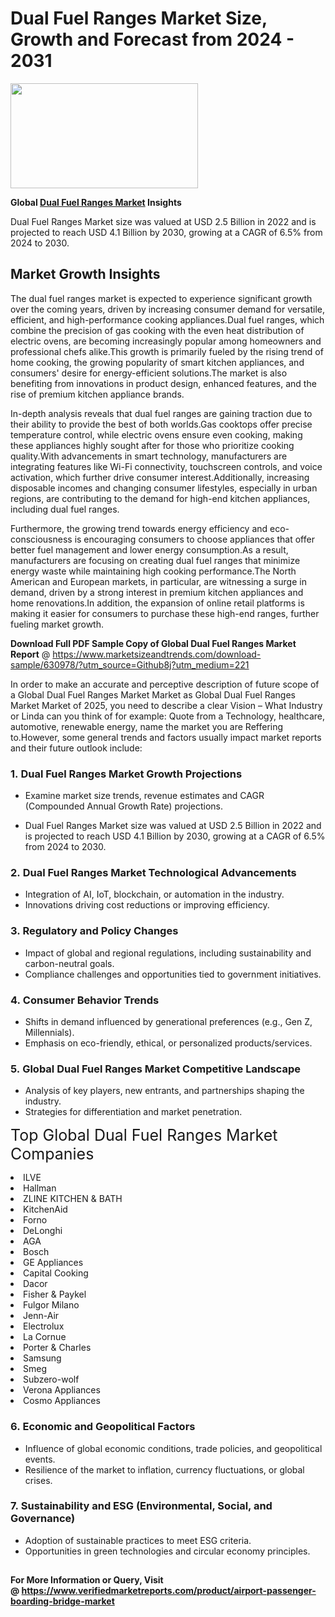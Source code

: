 <H1>Dual Fuel Ranges Market Size, Growth and Forecast from 2024 - 2031</H1><img class="aligncenter size-medium wp-image-584254" src="https://thirdeyenews.in/wp-content/uploads/2024/09/Global-Market-Research-300x168.jpeg" alt="" width="300" height="168" /><p><strong>Global&nbsp;<a href="https://www.marketsizeandtrends.com/download-sample/630978/?utm_source=Github8j?utm_medium=221">Dual Fuel Ranges Market</a> Insights</strong></p><p>Dual Fuel Ranges Market size was valued at USD 2.5 Billion in 2022 and is projected to reach USD 4.1 Billion by 2030, growing at a CAGR of 6.5% from 2024 to 2030.</p><p><h2>Market Growth Insights</h2> <p>The dual fuel ranges market is expected to experience significant growth over the coming years, driven by increasing consumer demand for versatile, efficient, and high-performance cooking appliances.Dual fuel ranges, which combine the precision of gas cooking with the even heat distribution of electric ovens, are becoming increasingly popular among homeowners and professional chefs alike.This growth is primarily fueled by the rising trend of home cooking, the growing popularity of smart kitchen appliances, and consumers' desire for energy-efficient solutions.The market is also benefiting from innovations in product design, enhanced features, and the rise of premium kitchen appliance brands.</p> <p></p> <p>In-depth analysis reveals that dual fuel ranges are gaining traction due to their ability to provide the best of both worlds.Gas cooktops offer precise temperature control, while electric ovens ensure even cooking, making these appliances highly sought after for those who prioritize cooking quality.With advancements in smart technology, manufacturers are integrating features like Wi-Fi connectivity, touchscreen controls, and voice activation, which further drive consumer interest.Additionally, increasing disposable incomes and changing consumer lifestyles, especially in urban regions, are contributing to the demand for high-end kitchen appliances, including dual fuel ranges.</p> <p>Furthermore, the growing trend towards energy efficiency and eco-consciousness is encouraging consumers to choose appliances that offer better fuel management and lower energy consumption.As a result, manufacturers are focusing on creating dual fuel ranges that minimize energy waste while maintaining high cooking performance.The North American and European markets, in particular, are witnessing a surge in demand, driven by a strong interest in premium kitchen appliances and home renovations.In addition, the expansion of online retail platforms is making it easier for consumers to purchase these high-end ranges, further fueling market growth.</p> <p></p><p><span class=""><strong>Download Full PDF Sample Copy of Global Dual Fuel Ranges Market Report</strong> @ <a href="https://www.marketsizeandtrends.com/download-sample/630978/?utm_source=Github8j?utm_medium=221" target="_blank">https://www.marketsizeandtrends.com/download-sample/630978/?utm_source=Github8j?utm_medium=221</a></span></p><p>In order to make an accurate and perceptive description of future scope of a Global&nbsp;Dual Fuel Ranges Market Market as Global&nbsp;Dual Fuel Ranges Market Market of 2025, you need to describe a clear Vision &ndash; What Industry or Linda can you think of for example: Quote from a Technology, healthcare, automotive, renewable energy, name the market you are Reffering to.However, some general trends and factors usually impact market reports and their future outlook include:</p><h3>1.&nbsp;<strong>Dual Fuel Ranges Market Growth Projections</strong></h3><ul><li>Examine market size trends, revenue estimates and CAGR (Compounded Annual Growth Rate) projections.</li><li><p>Dual Fuel Ranges Market size was valued at USD 2.5 Billion in 2022 and is projected to reach USD 4.1 Billion by 2030, growing at a CAGR of 6.5% from 2024 to 2030.</p></li></ul><h3>2.&nbsp;<strong>Dual Fuel Ranges Market Technological Advancements</strong></h3><ul><li>Integration of AI, IoT, blockchain, or automation in the industry.</li><li>Innovations driving cost reductions or improving efficiency.</li></ul><h3>3.&nbsp;<strong>Regulatory and Policy Changes</strong></h3><ul><li>Impact of global and regional regulations, including sustainability and carbon-neutral goals.</li><li>Compliance challenges and opportunities tied to government initiatives.</li></ul><h3>4.&nbsp;<strong>Consumer Behavior Trends</strong></h3><ul><li>Shifts in demand influenced by generational preferences (e.g., Gen Z, Millennials).</li><li>Emphasis on eco-friendly, ethical, or personalized products/services.</li></ul><h3>5.&nbsp;<strong>Global Dual Fuel Ranges Market Competitive Landscape</strong></h3><ul><li>Analysis of key players, new entrants, and partnerships shaping the industry.</li><li>Strategies for differentiation and market penetration.</li></ul><p data-pm-slice="1 1 []"><span style="color: inherit; font-family: inherit; font-size: 25px;">Top Global Dual Fuel Ranges Market Companies</span></p><div class="" data-test-id=""><p><li>ILVE</li><li> Hallman</li><li> ZLINE KITCHEN & BATH</li><li> KitchenAid</li><li> Forno</li><li> DeLonghi</li><li> AGA</li><li> Bosch</li><li> GE Appliances</li><li> Capital Cooking</li><li> Dacor</li><li> Fisher & Paykel</li><li> Fulgor Milano</li><li> Jenn-Air</li><li> Electrolux</li><li> La Cornue</li><li> Porter & Charles</li><li> Samsung</li><li> Smeg</li><li> Subzero-wolf</li><li> Verona Appliances</li><li> Cosmo Appliances</li></p></div><h3>6.&nbsp;<strong>Economic and Geopolitical Factors</strong></h3><ul><li>Influence of global economic conditions, trade policies, and geopolitical events.</li><li>Resilience of the market to inflation, currency fluctuations, or global crises.</li></ul><h3>7.&nbsp;<strong>Sustainability and ESG (Environmental, Social, and Governance)</strong></h3><ul><li>Adoption of sustainable practices to meet ESG criteria.</li><li>Opportunities in green technologies and circular economy principles.</li></ul><h2><strong style="font-size: 14px;">For More Information or Query, Visit @&nbsp;</strong><a style="background-color: #ffffff; font-size: 14px;" href="https://www.marketsizeandtrends.com/report/dual-fuel-ranges-market/" target="_blank">https://www.verifiedmarketreports.com/product/airport-passenger-boarding-bridge-market</a></h2>